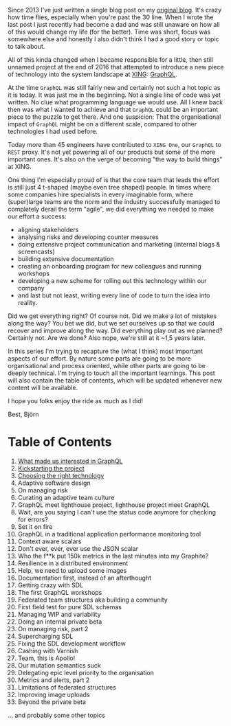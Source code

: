 ---
---
Since 2013 I've just written a single blog post on my [original blog](http://www.bjro.de). It's
crazy how time flies, especially when you're past the 30 line. When I wrote the last post I just recently had become a dad and was still unaware on how all of this would change my life (for the better). Time was short, focus was somewhere else and honestly I also didn't think I had a good story or topic to talk about.

All of this kinda changed when I became responsible for a little, then still unnamed project at the end of 2016 that attempted to introduce a new piece of technology into the system landscape at [XING](https://www.xing.com): [GraphQL](https://graphql.org). 

At the time `GraphQL` was still fairly new and certainly not such a hot topic as it is today. 
It was just me in the beginning. Not a single line of code was yet written. No clue what 
programming language we would use. All I knew back then was what I wanted to achieve and that `GraphQL` could be an important piece to the puzzle to get there. And one suspicion: That the organisational impact of `GraphQL` might be on a different scale, compared to other technologies I had used before.

Today more than 45 engineers have contributed to `XING One`, our `GraphQL` to `REST` proxy. It's not yet powering all of our products but some of the more important ones. It's also on the verge of becoming "the way to build things" at XING. 

One thing I'm especially proud of is that the core team that leads the effort is still just 4 t-shaped (maybe even tree shaped) people. In times where some companies hire specialists in every imaginable form, where (super)large teams are the norm and the industry successfully managed to completely derail the term "agile", we did everything we needed to make our effort a success: 

* aligning stakeholders
* analysing risks and developing counter measures
* doing extensive project communication and marketing (internal blogs & screencasts)
* building extensive documentation 
* creating an onboarding program for new colleagues and running workshops
* developing a new scheme for rolling out this technology within our company 
* and last but not least, writing every line of code to turn the idea into reality.

Did we get everything right? Of course not. Did we make a lot of mistakes along the way? You bet we did, but we set ourselves up so that we could recover and improve along the way. Did everything play out as we planned? Certainly not. Are we done? Also nope, we're still at it ~1,5 years later.

In this series I'm trying to recapture the (what I think) most important aspects of our effort. By nature some parts
are going to be more organisational and process oriented, while other parts are going to be deeply technical. I'm trying to touch all the important learnings. This post will also contain the table of contents, which will be updated whenever new content will be available.

I hope you folks enjoy the ride as much as I did!

Best,
Björn

# Table of Contents
1. [What made us interested in GraphQL](/what-made-us-interested-in-graphql/)
2. [Kickstarting the project](/kickstarting-the-project/)
3. [Choosing the right technology](/choosing-the-right-technology/)
4. Adaptive software design
5. On managing risk
6. Curating an adaptive team culture
7. GraphQL meet lighthouse project, lighthouse project meet GraphQL
8. Wait, are you saying I can't use the status code anymore for checking for errors?
9. Set it on fire
10. GraphQL in a traditional application performance monitoring tool
11. Context aware scalars
12. Don't ever, ever, ever use the JSON scalar
13. Who the f**k put 150k metrics in the last minutes into my Graphite?
14. Resilience in a distributed environment
15. Help, we need to upload some images
16. Documentation first, instead of an afterthought
17. Getting crazy with SDL
18. The first GraphQL workshops
19. Federated team structures aka building a community
20. First field test for pure SDL schemas
21. Managing WIP and variability
22. Doing an internal private beta
23. On managing risk, part 2
24. Supercharging SDL
25. Fixing the SDL development workflow
26. Cashing with Varnish
27. Team, this is Apollo!
28. Our mutation semantics suck
29. Delegating epic level priority to the organisation
30. Metrics and alerts, part 2
31. Limitations of federated structures
32. Improving image uploads
33. Beyond the private beta

... and probably some other topics
